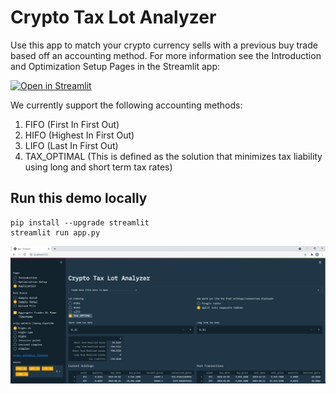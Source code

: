 # Crypto Tax Lot Analyzer

Use this app to match your crypto currency sells with a previous buy trade based off an accounting method. For more information see the Introduction and Optimization Setup Pages in the Streamlit app:

[![Open in Streamlit](https://static.streamlit.io/badges/streamlit_badge_black_white.svg)](http://34.236.158.237:8501/)


We currently support the following accounting methods:
1. FIFO (First In First Out)
2. HIFO (Highest In First Out)
3. LIFO (Last In First Out)
4. TAX_OPTIMAL (This is defined as the solution that minimizes tax liability using long and short term tax rates)

## Run this demo locally
```
pip install --upgrade streamlit
streamlit run app.py
```

![alt text](docs/Streamlit_Image.png?raw=true "Title")
